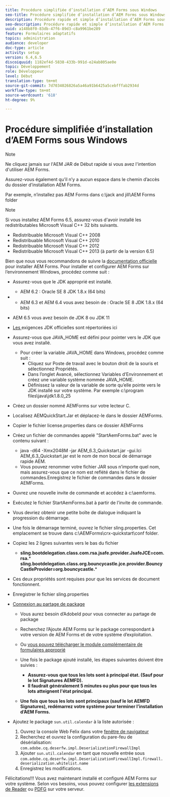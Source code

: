 ```yaml
---
title: Procédure simplifiée d’installation d’AEM Forms sous Windows
seo-title: Procédure simplifiée d’installation d’AEM Forms sous Windows
description: Procédure rapide et simple d’installation d’AEM Forms sous Windows
seo-description: Procédure rapide et simple d’installation d’AEM Forms sous Windows
uuid: a148b8f0-83db-47f6-89d3-c8a9961be289
feature: Formulaires adaptatifs
topics: administration
audience: developer
doc-type: article
activity: setup
version: 6.4,6.5
discoiquuid: 1182ef4d-5838-433b-991d-e24ab805ae0e
topic: Développement
role: Développeur
level: Début
translation-type: tm+mt
source-git-commit: 7d7034026826a5a46a91b6425a5cebfffab2934d
workflow-type: tm+mt
source-wordcount: '618'
ht-degree: 9%

---
```



# Procédure simplifiée d’installation d’AEM Forms sous Windows

>[!NOTE]
>
>Ne cliquez jamais sur l&#39;AEM JAR de Début rapide si vous avez l&#39;intention d&#39;utiliser AEM Forms.
>
>Assurez-vous également qu’il n’y a aucun espace dans le chemin d’accès du dossier d’installation AEM Forms.
>
>Par exemple, n’installez pas AEM Forms dans c:\jack and jill\AEM Forms folder

>[!NOTE]
>
>Si vous installez AEM Forms 6.5, assurez-vous d&#39;avoir installé les redistributables Microsoft Visual C++ 32 bits suivants.
>
>* Redistribuable Microsoft Visual C++ 2008
>* Redistribuable Microsoft Visual C++ 2010
>* Redistribuable Microsoft Visual C++ 2012
>* Redistribuable Microsoft Visual C++ 2013 (à partir de la version 6.5)


Bien que nous vous recommandons de suivre la [documentation officielle](https://helpx.adobe.com/fr/experience-manager/6-3/forms/using/installing-configuring-aem-forms-osgi.html) pour installer AEM Forms. Pour installer et configurer AEM Forms sur l’environnement Windows, procédez comme suit :

* Assurez-vous que le JDK approprié est installé.
   * AEM 6.2 : Oracle SE 8 JDK 1.8.x (64 bits)
* 
   * AEM 6.3 et AEM 6.4 vous avez besoin de : Oracle SE 8 JDK 1.8.x (64 bits)
* AEM 6.5 vous avez besoin de JDK 8 ou JDK 11
* [Les ](https://helpx.adobe.com/fr/experience-manager/6-3/sites/deploying/using/technical-requirements.html) exigences JDK officielles sont répertoriées ici
* Assurez-vous que JAVA_HOME est défini pour pointer vers le JDK que vous avez installé.
   * Pour créer la variable JAVA_HOME dans Windows, procédez comme suit :
      * Cliquez sur Poste de travail avec le bouton droit de la souris et sélectionnez Propriétés.
      * Dans l’onglet Avancé, sélectionnez Variables d’Environnement et créez une variable système nommée JAVA_HOME.
      * Définissez la valeur de la variable de sorte qu’elle pointe vers le JDK installé sur votre système. Par exemple c:\program files\java\jdk1.8.0_25

* Créez un dossier nommé AEMForms sur votre lecteur C.
* Localisez AEMQuickStart.Jar et déplacez-le dans le dossier AEMForms.
* Copier le fichier license.properties dans ce dossier AEMForms
* Créez un fichier de commandes appelé &quot;StartAemForms.bat&quot; avec le contenu suivant :
   * java -d64 -Xmx2048M -jar AEM_6.3_Quickstart.jar -gui.Ici AEM_6.3_Quickstart.jar est le nom de mon bocal de démarrage rapide AEM.
   * Vous pouvez renommer votre fichier JAR sous n’importe quel nom, mais assurez-vous que ce nom est reflété dans le fichier de commandes.Enregistrez le fichier de commandes dans le dossier AEMForms.

* Ouvrez une nouvelle invite de commande et accédez à c:\aemforms.

* Exécutez le fichier StartAemForms.bat à partir de l’invite de commande.

* Vous devriez obtenir une petite boîte de dialogue indiquant la progression du démarrage.

* Une fois le démarrage terminé, ouvrez le fichier sling.properties. Cet emplacement se trouve dans c:\AEMForms\crx-quickstart\conf folder.

* Copiez les 2 lignes suivantes vers le bas du fichier
   * **sling.bootdelegation.class.com.rsa.jsafe.provider.JsafeJCE=com.rsa.*** **sling.bootdelegation.class.org.bouncycastle.jce.provider.BouncyCastleProvider=org.bouncycastle.***
* Ces deux propriétés sont requises pour que les services de document fonctionnent.
* Enregistrer le fichier sling.properties

* [Connexion au partage de package](http://localhost:4502/crx/packageshare/login.html)

   * Vous aurez besoin d’AdobeId pour vous connecter au partage de package
   * Recherchez l’Ajoute AEM Forms sur le package correspondant à votre version de AEM Forms et de votre système d’exploitation.
   * Ou [vous pouvez télécharger le module complémentaire de formulaires approprié](https://helpx.adobe.com/fr/aem-forms/kb/aem-forms-releases.html)
   * Une fois le package ajouté installé, les étapes suivantes doivent être suivies :

      * **Assurez-vous que tous les lots sont à principal état. (Sauf pour le lot Signatures AEMFD).**
      * **Il faudrait généralement 5 minutes ou plus pour que tous les lots atteignent l&#39;état principal.**
   * **Une fois que tous les lots sont principaux (sauf le lot AEMFD Signatures), redémarrez votre système pour terminer l’installation d’AEM Forms.**


* Ajoutez le package `sun.util.calendar` à la liste autorisée :

   1. Ouvrez la console Web Felix dans votre [fenêtre de navigateur](http://localhost:4502/system/console/configMgr)
   2. Recherchez et ouvrez la configuration du pare-feu de désérialisation: `com.adobe.cq.deserfw.impl.DeserializationFirewallImpl`
   3. Ajouter `sun.util.calendar` en tant que nouvelle entrée sous `com.adobe.cq.deserfw.impl.DeserializationFirewallImpl.firewall.deserialization.whitelist.name`
   4. Enregistrez les modifications.

Félicitations!!! Vous avez maintenant installé et configuré AEM Forms sur votre système.
Selon vos besoins, vous pouvez configurer [les extensions de Reader](https://helpx.adobe.com/experience-manager/6-3/forms/using/configuring-document-services.html) ou [ PDFG](https://helpx.adobe.com/experience-manager/6-3/forms/using/install-configure-pdf-generator.html) sur votre serveur.
